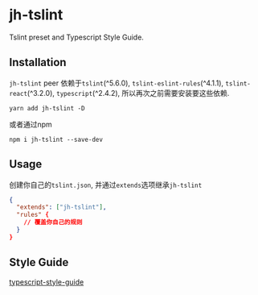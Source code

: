 # jh-tslint
Tslint preset and Typescript Style Guide. 

## Installation
`jh-tslint` peer 依赖于`tslint`(^5.6.0), `tslint-eslint-rules`(^4.1.1), `tslint-react`(^3.2.0), `typescript`(^2.4.2), 所以再次之前需要安装要这些依赖.

```
yarn add jh-tslint -D
```
或者通过npm
```
npm i jh-tslint --save-dev
```

## Usage
创建你自己的`tslint.json`, 并通过`extends`选项继承`jh-tslint`
```json
{
  "extends": ["jh-tslint"],
  "rules" {
    // 覆盖你自己的规则
  }
}
```

## Style Guide
[typescript-style-guide](./style-guide.md)
